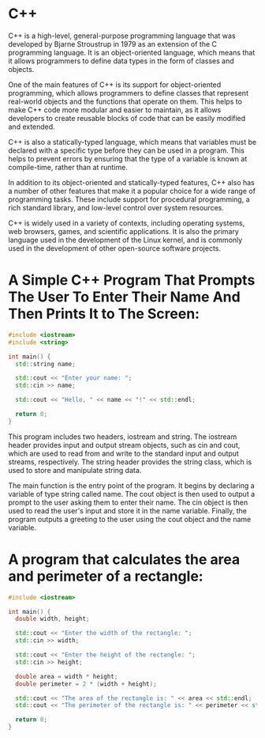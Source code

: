 # C++ 

C++ is a high-level, general-purpose programming language that was developed by Bjarne Stroustrup in 1979 as an extension of the C programming language. It is an object-oriented language, which means that it allows programmers to define data types in the form of classes and objects.

One of the main features of C++ is its support for object-oriented programming, which allows programmers to define classes that represent real-world objects and the functions that operate on them. This helps to make C++ code more modular and easier to maintain, as it allows developers to create reusable blocks of code that can be easily modified and extended.

C++ is also a statically-typed language, which means that variables must be declared with a specific type before they can be used in a program. This helps to prevent errors by ensuring that the type of a variable is known at compile-time, rather than at runtime.

In addition to its object-oriented and statically-typed features, C++ also has a number of other features that make it a popular choice for a wide range of programming tasks. These include support for procedural programming, a rich standard library, and low-level control over system resources.

C++ is widely used in a variety of contexts, including operating systems, web browsers, games, and scientific applications. It is also the primary language used in the development of the Linux kernel, and is commonly used in the development of other open-source software projects.

# A Simple C++ Program That Prompts The User To Enter Their Name And Then Prints It to The Screen:

```c++
#include <iostream>
#include <string>

int main() {
  std::string name;

  std::cout << "Enter your name: ";
  std::cin >> name;

  std::cout << "Hello, " << name << "!" << std::endl;

  return 0;
}
```
This program includes two headers, iostream and string. The iostream header provides input and output stream objects, such as cin and cout, which are used to read from and write to the standard input and output streams, respectively. The string header provides the string class, which is used to store and manipulate string data.

The main function is the entry point of the program. It begins by declaring a variable of type string called name. The cout object is then used to output a prompt to the user asking them to enter their name. The cin object is then used to read the user's input and store it in the name variable. Finally, the program outputs a greeting to the user using the cout object and the name variable.

# A program that calculates the area and perimeter of a rectangle:

```c++
#include <iostream>

int main() {
  double width, height;

  std::cout << "Enter the width of the rectangle: ";
  std::cin >> width;

  std::cout << "Enter the height of the rectangle: ";
  std::cin >> height;

  double area = width * height;
  double perimeter = 2 * (width + height);

  std::cout << "The area of the rectangle is: " << area << std::endl;
  std::cout << "The perimeter of the rectangle is: " << perimeter << std::endl;

  return 0;
}
```

```
